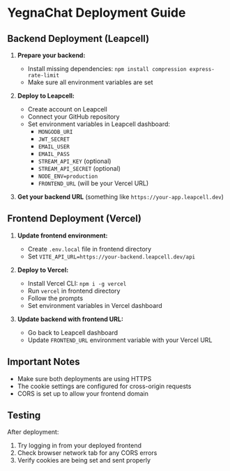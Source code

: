 # YegnaChat Deployment Guide

## Backend Deployment (Leapcell)

1. **Prepare your backend:**
   - Install missing dependencies: `npm install compression express-rate-limit`
   - Make sure all environment variables are set

2. **Deploy to Leapcell:**
   - Create account on Leapcell
   - Connect your GitHub repository
   - Set environment variables in Leapcell dashboard:
     - `MONGODB_URI`
     - `JWT_SECRET`
     - `EMAIL_USER`
     - `EMAIL_PASS`
     - `STREAM_API_KEY` (optional)
     - `STREAM_API_SECRET` (optional)
     - `NODE_ENV=production`
     - `FRONTEND_URL` (will be your Vercel URL)

3. **Get your backend URL** (something like `https://your-app.leapcell.dev`)

## Frontend Deployment (Vercel)

1. **Update frontend environment:**
   - Create `.env.local` file in frontend directory
   - Set `VITE_API_URL=https://your-backend.leapcell.dev/api`

2. **Deploy to Vercel:**
   - Install Vercel CLI: `npm i -g vercel`
   - Run `vercel` in frontend directory
   - Follow the prompts
   - Set environment variables in Vercel dashboard

3. **Update backend with frontend URL:**
   - Go back to Leapcell dashboard
   - Update `FRONTEND_URL` environment variable with your Vercel URL

## Important Notes

- Make sure both deployments are using HTTPS
- The cookie settings are configured for cross-origin requests
- CORS is set up to allow your frontend domain

## Testing

After deployment:
1. Try logging in from your deployed frontend
2. Check browser network tab for any CORS errors
3. Verify cookies are being set and sent properly